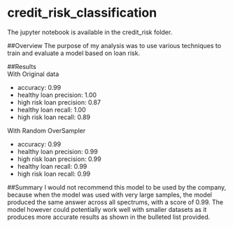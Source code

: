 # credit_risk_classification

The jupyter notebook is available in the credit_risk folder.

##Overview
The purpose of my analysis was to use various techniques to train and evaluate a model based on loan risk. 

##Results  
With Original data
* accuracy: 0.99
* healthy loan precision: 1.00
* high risk loan precision: 0.87
* healthy loan recall: 1.00
* high risk loan recall: 0.89

With Random OverSampler
* accuracy: 0.99
* healthy loan precision: 0.99
* high risk loan precision: 0.99
* healthy loan recall: 0.99
* high risk loan recall: 0.99

##Summary
I would not recommend this model to be used by the company, because when the model was used with very large samples, the model produced the same answer across all spectrums, with a score of 0.99. The model however could potentially work well with smaller datasets as it produces more accurate results as shown in the bulleted list provided.
